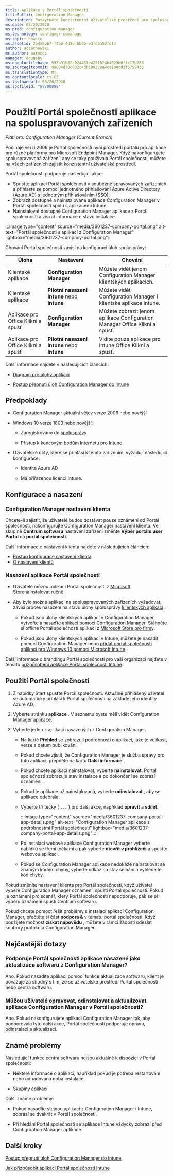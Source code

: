 ```yaml
---
title: Aplikace v Portál společnosti
titleSuffix: Configuration Manager
description: Poskytněte konzistentní uživatelské prostředí pro spoluspravovaná zařízení, která budou používat aplikaci Portál společnosti.
ms.date: 08/20/2020
ms.prod: configuration-manager
ms.technology: configmgr-comanage
ms.topic: how-to
ms.assetid: 26456bb7-f46b-4d8d-bb0b-e3fd9a52fe14
author: aczechowski
ms.author: aaroncz
manager: dougeby
ms.openlocfilehash: 535b91b82e024431e4221824b4623b6ffc17b286
ms.sourcegitcommit: 99084d70c032c4db109328a4ca100cd3f5759433
ms.translationtype: MT
ms.contentlocale: cs-CZ
ms.lasthandoff: 08/20/2020
ms.locfileid: "88700898"
---
```

# <a name="use-the-company-portal-app-on-co-managed-devices"></a>Použití Portál společnosti aplikace na spoluspravovaných zařízeních

*Platí pro: Configuration Manager (Current Branch)*

<!--CMADO-3601237,INADO-4297660-->

Počínaje verzí 2006 je Portál společnosti nyní prostředí portálu pro aplikace pro různé platformy pro Microsoft Endpoint Manager. Když nakonfigurujete spoluspravovaná zařízení, aby se taky používala Portál společnosti, můžete na všech zařízeních zajistit konzistentní uživatelské prostředí.

Portál společnosti podporuje následující akce:

- Spusťte aplikaci Portál společnosti v souběžně spravovaných zařízeních a přihlaste se pomocí jednotného přihlašování Azure Active Directory (Azure AD) s jednotným přihlašováním (SSO).
- Zobrazit dostupné a nainstalované aplikace Configuration Manager v Portál společnosti spolu s aplikacemi Intune.
- Nainstalovat dostupné Configuration Manager aplikace z Portál společnosti a získat informace o stavu instalace.

:::image type="content" source="media/3601237-company-portal.png" alt-text="Portál společnosti s aplikací z Configuration Manager" lightbox="media/3601237-company-portal.png":::

Chování Portál společnosti závisí na konfiguraci úloh spolusprávy:

| Úloha | Nastavení | Chování |
|----------|---------|----------|
| Klientské aplikace | **Configuration Manager** | Můžete vidět jenom Configuration Manager klientských aplikacích. |
| Klientské aplikace | **Pilotní nasazení Intune** nebo **Intune** | Můžete vidět Configuration Manager i klientské aplikace Intune. |
| Aplikace pro Office Klikni a spusť | **Configuration Manager** | Můžete zobrazit jenom aplikace Configuration Manager Office Klikni a spusť. |
| Aplikace pro Office Klikni a spusť | **Pilotní nasazení Intune** nebo **Intune** | Vidíte pouze aplikace pro Intune Office Klikni a spusť. |

Další informace najdete v následujících článcích:

- [Diagram pro úlohy aplikací](workloads.md#diagram-for-app-workloads)

- [Postup přepnutí úloh Configuration Manager do Intune](how-to-switch-workloads.md)

## <a name="prerequisites"></a>Předpoklady

- Configuration Manager aktuální větev verze 2006 nebo novější

- Windows 10 verze 1803 nebo novější:

  - Zaregistrováno do [spolusprávy](how-to-enable.md)

  - Přístup k [koncovým bodům Internetu pro Intune](../../intune/fundamentals/intune-endpoints.md)

- Uživatelské účty, které se přihlásí k těmto zařízením, vyžadují následující konfigurace:

  - Identita Azure AD

  - Má přiřazenou licenci Intune.

## <a name="configure-and-deploy"></a>Konfigurace a nasazení

### <a name="configuration-manager-client-settings"></a>Configuration Manager nastavení klienta

Chcete-li zajistit, že uživatelé budou dostávat pouze oznámení od Portál společnosti, nakonfigurujte Configuration Manager nastavení klienta. Ve skupině **Centrum softwaru** nastavení zařízení změňte **Výběr portálu user Portal** na **portál společnosti**.

Další informace o nastavení klienta najdete v následujících článcích:

- [Postup konfigurace nastavení klienta](../core/clients/deploy/configure-client-settings.md)
- [O nastavení klientů](../core/clients/deploy/about-client-settings.md#software-center)

### <a name="deploy-the-company-portal-app"></a>Nasazení aplikace Portál společnosti

- Uživatelé můžou aplikaci Portál společnosti z [Microsoft Store](https://www.microsoft.com/p/company-portal/9wzdncrfj3pz?activetab=pivot:overviewtab)nainstalovat ručně.

- Aby bylo možné aplikaci na spoluspravovaných zařízeních vyžadovat, závisí proces nasazení na stavu úlohy spolusprávy [klientských aplikací](workloads.md#client-apps) :

  - Pokud jsou úlohy klientských aplikací v Configuration Manager, [vytvořte a nasaďte aplikaci pomocí Configuration Manager](../apps/get-started/create-and-deploy-an-application.md). Stáhněte si offline Portál společnosti aplikaci z [Microsoft Store pro firmy](https://www.microsoft.com/business-store).

  - Pokud jsou úlohy klientských aplikací v Intune, můžete je nasadit pomocí Configuration Manager nebo [přidat portál společnosti aplikaci pro Windows 10 pomocí Microsoft Intune](../../intune/apps/store-apps-company-portal-app.md).

Další informace o brandingu Portál společnosti pro vaši organizaci najdete v tématu [přizpůsobení aplikace Portál společnosti Intune](../../intune/apps/company-portal-app.md).

## <a name="use-the-company-portal"></a>Použití Portál společnosti

1. Z nabídky Start spusťte Portál společnosti. Aktuálně přihlášený uživatel se automaticky přihlásí k Portál společnosti na základě jeho identity Azure AD.

1. Vyberte stránku **aplikace** . V seznamu byste měli vidět Configuration Manager aplikace.

1. Vyberte jednu z aplikací nasazených z Configuration Manager.

    - Na kartě **Přehled** se zobrazují podrobnosti o aplikaci, jako je velikost, verze a datum publikování.

    - Pokud chcete zjistit, že Configuration Manager je služba správy pro tuto aplikaci, přepněte na kartu **Další informace** .

    - Pokud chcete aplikaci nainstalovat, vyberte **nainstalovat**. Portál společnosti zobrazuje stav instalace a po dokončení se zobrazí oznámení.

    - Pokud je aplikace už nainstalovaná, vyberte **odinstalovat** , aby se aplikace odebrala.

    - Vyberte tři tečky ( `...` ) pro další akce, například **opravit** a **sdílet**.

        :::image type="content" source="media/3601237-company-portal-app-details.png" alt-text="Configuration Manager aplikace s podrobnostmi Portál společnosti" lightbox="media/3601237-company-portal-app-details.png":::

    - Po instalaci webové aplikace Configuration Manager vyberte nabídku se třemi tečkami a pak vyberte **otevřít v prohlížeči** a spusťte webovou aplikaci.

    - Pokud se Configuration Manager aplikace nedokáže nainstalovat se známým kódem chyby, vyberte odkaz na stav selhání a vyhledejte kód chyby.

Pokud změníte nastavení klienta pro Portál společnosti, když uživatel vybere Configuration Manager oznámení, spustí Portál společnosti. Pokud je oznámení pro scénář, který Portál společnosti nepodporuje, pak se při výběru oznámení spustí Centrum softwaru.

Pokud chcete pomoct řešit problémy s instalací aplikací Configuration Manager, přečtěte si část **podpora &** v tématu portál společnosti. Když použijete možnost **získat nápovědu** , můžete v rámci žádosti odeslat soubory protokolu Configuration Manager.

## <a name="frequently-asked-questions-faq"></a>Nejčastější dotazy

### <a name="does-company-portal-support-applications-deployed-as-software-updates-from-configuration-manager"></a>Podporuje Portál společnosti aplikace nasazené jako aktualizace softwaru z Configuration Manager?

Ano. Pokud nasadíte aplikaci pomocí funkce aktualizace softwaru, klient je považuje za shodný s tím, že se uživatelské prostředí Portál společnosti nebo centra softwaru.

### <a name="can-users-repair-uninstall-and-update-configuration-manager-apps-in-company-portal"></a>Můžou uživatelé opravovat, odinstalovat a aktualizovat aplikace Configuration Manager v Portál společnosti?

Ano. Pokud nakonfigurujete aplikaci Configuration Manager tak, aby podporovala tyto další akce, Portál společnosti podporuje opravu, odinstalaci a aktualizaci.

## <a name="known-issues"></a>Známé problémy

Následující funkce centra softwaru nejsou aktuálně k dispozici v Portál společnosti:

- Některé informace o aplikaci, například pokud je potřeba restartování nebo odhadovaná doba instalace

- [Skupiny aplikací](../apps/deploy-use/create-app-groups.md)

Další známé problémy:

- Pokud nasadíte stejnou aplikaci z Configuration Manager i Intune, zobrazí se dvakrát v Portál společnosti.

- Při hledání Portál společnosti se aplikace Intune vždycky zobrazí před Configuration Manager aplikace.

## <a name="next-steps"></a>Další kroky

[Postup přepnutí úloh Configuration Manager do Intune](how-to-switch-workloads.md)

[Jak přizpůsobit aplikaci Portál společnosti Intune](../../intune/apps/company-portal-app.md)
